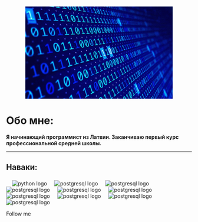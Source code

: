 <p align="center">
  <img width="400" height="250" src="https://github.com/travkaa0/travkaa0/blob/main/assets/prog.gif">
</p>

# Обо мне:

**Я начинающий программист из Латвии. Заканчиваю первый курс профессиональной средней школы.**

___

## Наваки:

###

<div align="left">
  <img width="12" />
  <img src="https://skillicons.dev/icons?i=py" height="40" alt="python logo"  />
  <img width="12" />
  <img src="https://skillicons.dev/icons?i=c" height="40" alt="postgresql logo"  />
  <img width="12" />
  <img src="https://skillicons.dev/icons?i=cs" height="40" alt="postgresql logo"  />
  <img width="12" />
  <img src="https://skillicons.dev/icons?i=dotnet" height="40" alt="postgresql logo"  />
  <img width="12" />
  <img src="https://skillicons.dev/icons?i=godot" height="40" alt="postgresql logo"  />
  <img width="12" />
  <img src="https://skillicons.dev/icons?i=ps" height="40" alt="postgresql logo"  />
  <img width="12" />
  <img src="https://skillicons.dev/icons?i=visualstudio" height="40" alt="postgresql logo"  />
  <img width="12" />
  <img src="https://skillicons.dev/icons?i=vscode" height="40" alt="postgresql logo"  />
  <img width="12" />
  <img src="https://skillicons.dev/icons?i=windows" height="40" alt="postgresql logo"  />
  <img width="12" />
  <img src="https://skillicons.dev/icons?i=pycharm" height="40" alt="postgresql logo"  />
  <img width="12" />
</div>

Follow me